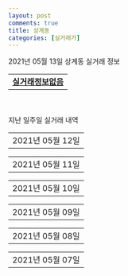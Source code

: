 ```yaml
---
layout: post
comments: true
title: 상계동
categories: [실거래가]
---
```


2021년 05월 13일 상계동 실거래 정보

<table>
  <tr>
    <td colspan="4" style="font-weight: bold;"><a href="https://search.naver.com/search.naver?query=실거래정보없음">실거래정보없음</a></td>
  </tr>
    
</table>
    
<div style="margin-top: 50px; margin-bottom: 13px">지난 일주일 실거래 내역</div>

  <table style="width: 100%; margin-bottom: 1px">
      <tr class="header">
        <td>2021년 05월 12일</td>
      </tr>
      <tr class="child" style="display: none">
        <td>
            
        <table>
          <tr>
            <td colspan="4" style="font-weight: bold;"><a href="https://search.naver.com/search.naver?query=금호타운">금호타운</a></td>
          </tr>

          <tr>
            <td>매매</td>
            <td>3층</td>
            <td>84.54㎡</td>
            <td>계약일 2021-04-24</td>
          </tr>
          <tr>
            <td colspan="4">64,000<br>기존최고가 64,000</td>
          </tr>
    
        </table>
        <table style="margin-top: 5px">
          <tr>
            <td colspan="4" style="font-weight: bold;"><a href="https://search.naver.com/search.naver?query=보람1단지">보람1단지</a></td>
          </tr>
    
          <tr>
            <td>매매</td>
            <td>12층</td>
            <td>44.33㎡</td>
            <td>계약일 2021-04-24</td>
          </tr>
          <tr>
            <td colspan="4">52,000<br>기존최고가 52,000</td>
          </tr>
    
          <tr>
            <td>매매</td>
            <td>12층</td>
            <td>44.33㎡</td>
            <td>계약일 2021-04-24</td>
          </tr>
          <tr>
            <td colspan="4">52,000<br>기존최고가 52,000</td>
          </tr>
    
        </table>
        <table style="margin-top: 5px">
          <tr>
            <td colspan="4" style="font-weight: bold;"><a href="https://search.naver.com/search.naver?query=보람2단지">보람2단지</a></td>
          </tr>
    
          <tr>
            <td>매매</td>
            <td>8층</td>
            <td>68.99㎡</td>
            <td>계약일 2021-04-21</td>
          </tr>
          <tr>
            <td colspan="4">71,000<br>기존최고가 71,000</td>
          </tr>
    
        </table>
        <table style="margin-top: 5px">
          <tr>
            <td colspan="4" style="font-weight: bold;"><a href="https://search.naver.com/search.naver?query=상계주공10(고층)">상계주공10(고층)</a></td>
          </tr>
    
          <tr>
            <td>매매</td>
            <td>13층</td>
            <td>49.94㎡</td>
            <td>계약일 2021-04-17</td>
          </tr>
          <tr>
            <td colspan="4">66,500<br>기존최고가 66,500</td>
          </tr>
    
          <tr>
            <td>매매</td>
            <td>5층</td>
            <td>45.77㎡</td>
            <td>계약일 2021-04-16</td>
          </tr>
          <tr>
            <td colspan="4">63,000<br>기존최고가 63,000</td>
          </tr>
    
        </table>
        <table style="margin-top: 5px">
          <tr>
            <td colspan="4" style="font-weight: bold;"><a href="https://search.naver.com/search.naver?query=상계주공13(고층)">상계주공13(고층)</a></td>
          </tr>
    
          <tr>
            <td>매매</td>
            <td>3층</td>
            <td>58.01㎡</td>
            <td>계약일 2021-05-06</td>
          </tr>
          <tr>
            <td colspan="4">60,000<br>기존최고가 60,000</td>
          </tr>
    
          <tr>
            <td>매매</td>
            <td>2층</td>
            <td>45.55㎡</td>
            <td>계약일 2021-04-27</td>
          </tr>
          <tr>
            <td colspan="4">49,000<br>기존최고가 49,000</td>
          </tr>
    
        </table>
        <table style="margin-top: 5px">
          <tr>
            <td colspan="4" style="font-weight: bold;"><a href="https://search.naver.com/search.naver?query=상계주공6(고층)">상계주공6(고층)</a></td>
          </tr>
    
          <tr>
            <td>매매</td>
            <td>13층</td>
            <td>41.3㎡</td>
            <td>계약일 2021-04-19</td>
          </tr>
          <tr>
            <td colspan="4">61,000<br>기존최고가 61,000</td>
          </tr>
    
        </table>
        <table style="margin-top: 5px">
          <tr>
            <td colspan="4" style="font-weight: bold;"><a href="https://search.naver.com/search.naver?query=상계주공7(고층)">상계주공7(고층)</a></td>
          </tr>
    
          <tr>
            <td>매매</td>
            <td>4층</td>
            <td>58.01㎡</td>
            <td>계약일 2021-04-16</td>
          </tr>
          <tr>
            <td colspan="4">84,500<br>기존최고가 84,500</td>
          </tr>
    
          <tr>
            <td>매매</td>
            <td>3층</td>
            <td>45.55㎡</td>
            <td>계약일 2021-04-15</td>
          </tr>
          <tr>
            <td colspan="4">66,000<br>기존최고가 66,000</td>
          </tr>
    
        </table>
        <table style="margin-top: 5px">
          <tr>
            <td colspan="4" style="font-weight: bold;"><a href="https://search.naver.com/search.naver?query=상계주공9(고층)">상계주공9(고층)</a></td>
          </tr>
    
          <tr>
            <td>매매</td>
            <td>1층</td>
            <td>41.3㎡</td>
            <td>계약일 2021-04-21</td>
          </tr>
          <tr>
            <td colspan="4">50,800<br>기존최고가 50,800</td>
          </tr>
    
        </table>
        <table style="margin-top: 5px">
          <tr>
            <td colspan="4" style="font-weight: bold;"><a href="https://search.naver.com/search.naver?query=은빛1단지">은빛1단지</a></td>
          </tr>
    
          <tr>
            <td>매매</td>
            <td>6층</td>
            <td>49.77㎡</td>
            <td>계약일 2021-04-28</td>
          </tr>
          <tr>
            <td colspan="4">49,500<br>기존최고가 49,500</td>
          </tr>
    
        </table>
        <table style="margin-top: 5px">
          <tr>
            <td colspan="4" style="font-weight: bold;"><a href="https://search.naver.com/search.naver?query=미라보(성림)">미라보(성림)</a></td>
          </tr>
    
          <tr>
            <td>전세</td>
            <td>2층</td>
            <td>84.5㎡</td>
            <td>계약일 2021-05-11</td>
          </tr>
          <tr>
            <td colspan="4">21,000</td>
          </tr>
    
        </table>
        <table style="margin-top: 5px">
          <tr>
            <td colspan="4" style="font-weight: bold;"><a href="https://search.naver.com/search.naver?query=보람2단지">보람2단지</a></td>
          </tr>
    
          <tr>
            <td>전세</td>
            <td>11층</td>
            <td>79.25㎡</td>
            <td>계약일 2021-05-01</td>
          </tr>
          <tr>
            <td colspan="4">29,400</td>
          </tr>
    
        </table>
        <table style="margin-top: 5px">
          <tr>
            <td colspan="4" style="font-weight: bold;"><a href="https://search.naver.com/search.naver?query=상계2차중앙하이츠">상계2차중앙하이츠</a></td>
          </tr>
    
          <tr>
            <td>전세</td>
            <td>13층</td>
            <td>59.82㎡</td>
            <td>계약일 2021-05-01</td>
          </tr>
          <tr>
            <td colspan="4">39,000</td>
          </tr>
    
        </table>
        <table style="margin-top: 5px">
          <tr>
            <td colspan="4" style="font-weight: bold;"><a href="https://search.naver.com/search.naver?query=상계주공1(고층)">상계주공1(고층)</a></td>
          </tr>
    
          <tr>
            <td>월세</td>
            <td>6층</td>
            <td>32.39㎡</td>
            <td>계약일 2021-05-11</td>
          </tr>
          <tr>
            <td colspan="4">20 (12,000)</td>
          </tr>
    
        </table>
        <table style="margin-top: 5px">
          <tr>
            <td colspan="4" style="font-weight: bold;"><a href="https://search.naver.com/search.naver?query=상계주공15(고층,공무원임대)">상계주공15(고층,공무원임대)</a></td>
          </tr>
    
          <tr>
            <td>전세</td>
            <td>9층</td>
            <td>41.3㎡</td>
            <td>계약일 2021-04-13</td>
          </tr>
          <tr>
            <td colspan="4">11,776</td>
          </tr>
    
        </table>
        <table style="margin-top: 5px">
          <tr>
            <td colspan="4" style="font-weight: bold;"><a href="https://search.naver.com/search.naver?query=상계주공2(고층)">상계주공2(고층)</a></td>
          </tr>
    
          <tr>
            <td>월세</td>
            <td>5층</td>
            <td>32.39㎡</td>
            <td>계약일 2021-03-24</td>
          </tr>
          <tr>
            <td colspan="4">45 (1,000)</td>
          </tr>
    
          <tr>
            <td>전세</td>
            <td>9층</td>
            <td>58.01㎡</td>
            <td>계약일 2021-03-27</td>
          </tr>
          <tr>
            <td colspan="4">23,000</td>
          </tr>
    
          <tr>
            <td>전세</td>
            <td>2층</td>
            <td>59.39㎡</td>
            <td>계약일 2021-05-10</td>
          </tr>
          <tr>
            <td colspan="4">20,000</td>
          </tr>
    
        </table>
        <table style="margin-top: 5px">
          <tr>
            <td colspan="4" style="font-weight: bold;"><a href="https://search.naver.com/search.naver?query=상계주공3(고층)">상계주공3(고층)</a></td>
          </tr>
    
          <tr>
            <td>전세</td>
            <td>3층</td>
            <td>32.39㎡</td>
            <td>계약일 2021-04-22</td>
          </tr>
          <tr>
            <td colspan="4">15,000</td>
          </tr>
    
        </table>
        <table style="margin-top: 5px">
          <tr>
            <td colspan="4" style="font-weight: bold;"><a href="https://search.naver.com/search.naver?query=상계주공4(고층)">상계주공4(고층)</a></td>
          </tr>
    
          <tr>
            <td>월세</td>
            <td>9층</td>
            <td>84.38㎡</td>
            <td>계약일 2021-05-10</td>
          </tr>
          <tr>
            <td colspan="4">50 (19,000)</td>
          </tr>
    
        </table>
        <table style="margin-top: 5px">
          <tr>
            <td colspan="4" style="font-weight: bold;"><a href="https://search.naver.com/search.naver?query=상계주공5(저층)">상계주공5(저층)</a></td>
          </tr>
    
          <tr>
            <td>전세</td>
            <td>3층</td>
            <td>31.98㎡</td>
            <td>계약일 2021-05-11</td>
          </tr>
          <tr>
            <td colspan="4">18,000<br>기존최고가 None</td>
          </tr>
    
        </table>
        <table style="margin-top: 5px">
          <tr>
            <td colspan="4" style="font-weight: bold;"><a href="https://search.naver.com/search.naver?query=상계주공6(고층)">상계주공6(고층)</a></td>
          </tr>
    
          <tr>
            <td>월세</td>
            <td>9층</td>
            <td>58.01㎡</td>
            <td>계약일 2021-03-05</td>
          </tr>
          <tr>
            <td colspan="4">25 (15,000)</td>
          </tr>
    
          <tr>
            <td>전세</td>
            <td>4층</td>
            <td>58.01㎡</td>
            <td>계약일 2021-04-27</td>
          </tr>
          <tr>
            <td colspan="4">22,000</td>
          </tr>
    
          <tr>
            <td>전세</td>
            <td>8층</td>
            <td>58.01㎡</td>
            <td>계약일 2021-05-11</td>
          </tr>
          <tr>
            <td colspan="4">22,000</td>
          </tr>
    
        </table>
        <table style="margin-top: 5px">
          <tr>
            <td colspan="4" style="font-weight: bold;"><a href="https://search.naver.com/search.naver?query=상계주공7(고층)">상계주공7(고층)</a></td>
          </tr>
    
          <tr>
            <td>월세</td>
            <td>12층</td>
            <td>45.77㎡</td>
            <td>계약일 2021-04-20</td>
          </tr>
          <tr>
            <td colspan="4">55 (4,000)</td>
          </tr>
    
        </table>
        <table style="margin-top: 5px">
          <tr>
            <td colspan="4" style="font-weight: bold;"><a href="https://search.naver.com/search.naver?query=상계주공9(고층)">상계주공9(고층)</a></td>
          </tr>
    
          <tr>
            <td>전세</td>
            <td>8층</td>
            <td>49.94㎡</td>
            <td>계약일 2021-04-30</td>
          </tr>
          <tr>
            <td colspan="4">19,000</td>
          </tr>
    
        </table>
    
        </td>
      </tr>
  </table>
    
  <table style="width: 100%; margin-bottom: 1px">
      <tr class="header">
        <td>2021년 05월 11일</td>
      </tr>
      <tr class="child" style="display: none">
        <td>
            
        <table>
          <tr>
            <td colspan="4" style="font-weight: bold;"><a href="https://search.naver.com/search.naver?query=벽산">벽산</a></td>
          </tr>

          <tr>
            <td>매매</td>
            <td>9층</td>
            <td>46.8㎡</td>
            <td>계약일 2021-04-17</td>
          </tr>
          <tr>
            <td colspan="4">45,000<br>기존최고가 45,000</td>
          </tr>
    
        </table>
        <table style="margin-top: 5px">
          <tr>
            <td colspan="4" style="font-weight: bold;"><a href="https://search.naver.com/search.naver?query=보람1단지">보람1단지</a></td>
          </tr>
    
          <tr>
            <td>매매</td>
            <td>14층</td>
            <td>44.33㎡</td>
            <td>계약일 2021-04-22</td>
          </tr>
          <tr>
            <td colspan="4">52,200<br>기존최고가 52,200</td>
          </tr>
    
        </table>
        <table style="margin-top: 5px">
          <tr>
            <td colspan="4" style="font-weight: bold;"><a href="https://search.naver.com/search.naver?query=상계주공14(고층)">상계주공14(고층)</a></td>
          </tr>
    
          <tr>
            <td>매매</td>
            <td>3층</td>
            <td>41.3㎡</td>
            <td>계약일 2021-04-28</td>
          </tr>
          <tr>
            <td colspan="4">53,000<br>기존최고가 53,000</td>
          </tr>
    
        </table>
        <table style="margin-top: 5px">
          <tr>
            <td colspan="4" style="font-weight: bold;"><a href="https://search.naver.com/search.naver?query=상계주공16(고층)">상계주공16(고층)</a></td>
          </tr>
    
          <tr>
            <td>매매</td>
            <td>5층</td>
            <td>59.39㎡</td>
            <td>계약일 2021-05-02</td>
          </tr>
          <tr>
            <td colspan="4">62,000<br>기존최고가 62,000</td>
          </tr>
    
          <tr>
            <td>매매</td>
            <td>11층</td>
            <td>45.77㎡</td>
            <td>계약일 2021-04-17</td>
          </tr>
          <tr>
            <td colspan="4">50,000<br>기존최고가 50,000</td>
          </tr>
    
        </table>
        <table style="margin-top: 5px">
          <tr>
            <td colspan="4" style="font-weight: bold;"><a href="https://search.naver.com/search.naver?query=상계주공2(고층)">상계주공2(고층)</a></td>
          </tr>
    
          <tr>
            <td>매매</td>
            <td>2층</td>
            <td>32.39㎡</td>
            <td>계약일 2021-04-22</td>
          </tr>
          <tr>
            <td colspan="4">51,500<br>기존최고가 51,500</td>
          </tr>
    
        </table>
        <table style="margin-top: 5px">
          <tr>
            <td colspan="4" style="font-weight: bold;"><a href="https://search.naver.com/search.naver?query=상계주공5(저층)">상계주공5(저층)</a></td>
          </tr>
    
          <tr>
            <td>매매</td>
            <td>3층</td>
            <td>31.98㎡</td>
            <td>계약일 2021-05-10</td>
          </tr>
          <tr>
            <td colspan="4">73,500<br>기존최고가 75,000</td>
          </tr>
    
        </table>
        <table style="margin-top: 5px">
          <tr>
            <td colspan="4" style="font-weight: bold;"><a href="https://search.naver.com/search.naver?query=상계주공7(고층)">상계주공7(고층)</a></td>
          </tr>
    
          <tr>
            <td>매매</td>
            <td>9층</td>
            <td>41.3㎡</td>
            <td>계약일 2021-04-13</td>
          </tr>
          <tr>
            <td colspan="4">65,000<br>기존최고가 65,000</td>
          </tr>
    
        </table>
        <table style="margin-top: 5px">
          <tr>
            <td colspan="4" style="font-weight: bold;"><a href="https://search.naver.com/search.naver?query=상계현대3차">상계현대3차</a></td>
          </tr>
    
          <tr>
            <td>매매</td>
            <td>10층</td>
            <td>84.96㎡</td>
            <td>계약일 2021-04-21</td>
          </tr>
          <tr>
            <td colspan="4">73,000<br>기존최고가 73,000</td>
          </tr>
    
        </table>
        <table style="margin-top: 5px">
          <tr>
            <td colspan="4" style="font-weight: bold;"><a href="https://search.naver.com/search.naver?query=벽산">벽산</a></td>
          </tr>
    
          <tr>
            <td>월세</td>
            <td>15층</td>
            <td>43.35㎡</td>
            <td>계약일 2021-03-15</td>
          </tr>
          <tr>
            <td colspan="4">10 (10,200)</td>
          </tr>
    
        </table>
        <table style="margin-top: 5px">
          <tr>
            <td colspan="4" style="font-weight: bold;"><a href="https://search.naver.com/search.naver?query=보람2단지">보람2단지</a></td>
          </tr>
    
          <tr>
            <td>월세</td>
            <td>8층</td>
            <td>68.99㎡</td>
            <td>계약일 2021-05-05</td>
          </tr>
          <tr>
            <td colspan="4">70 (6,000)<br>기존최고가 71,000 (6,000)</td>
          </tr>
    
        </table>
        <table style="margin-top: 5px">
          <tr>
            <td colspan="4" style="font-weight: bold;"><a href="https://search.naver.com/search.naver?query=비콘드림힐3">비콘드림힐3</a></td>
          </tr>
    
          <tr>
            <td>전세</td>
            <td>2층</td>
            <td>84.978㎡</td>
            <td>계약일 2021-03-17</td>
          </tr>
          <tr>
            <td colspan="4">46,000</td>
          </tr>
    
        </table>
        <table style="margin-top: 5px">
          <tr>
            <td colspan="4" style="font-weight: bold;"><a href="https://search.naver.com/search.naver?query=상계신동아">상계신동아</a></td>
          </tr>
    
          <tr>
            <td>월세</td>
            <td>12층</td>
            <td>84.99㎡</td>
            <td>계약일 2021-04-06</td>
          </tr>
          <tr>
            <td colspan="4">100 (10,000)</td>
          </tr>
    
        </table>
        <table style="margin-top: 5px">
          <tr>
            <td colspan="4" style="font-weight: bold;"><a href="https://search.naver.com/search.naver?query=상계주공10(고층)">상계주공10(고층)</a></td>
          </tr>
    
          <tr>
            <td>월세</td>
            <td>9층</td>
            <td>45.9㎡</td>
            <td>계약일 2021-03-20</td>
          </tr>
          <tr>
            <td colspan="4">40 (8,000)</td>
          </tr>
    
          <tr>
            <td>전세</td>
            <td>11층</td>
            <td>59.39㎡</td>
            <td>계약일 2021-05-04</td>
          </tr>
          <tr>
            <td colspan="4">32,000</td>
          </tr>
    
        </table>
        <table style="margin-top: 5px">
          <tr>
            <td colspan="4" style="font-weight: bold;"><a href="https://search.naver.com/search.naver?query=상계주공13(고층)">상계주공13(고층)</a></td>
          </tr>
    
          <tr>
            <td>전세</td>
            <td>9층</td>
            <td>49.94㎡</td>
            <td>계약일 2021-05-08</td>
          </tr>
          <tr>
            <td colspan="4">17,850</td>
          </tr>
    
        </table>
        <table style="margin-top: 5px">
          <tr>
            <td colspan="4" style="font-weight: bold;"><a href="https://search.naver.com/search.naver?query=상계주공14(고층)">상계주공14(고층)</a></td>
          </tr>
    
          <tr>
            <td>전세</td>
            <td>4층</td>
            <td>41.3㎡</td>
            <td>계약일 2021-04-28</td>
          </tr>
          <tr>
            <td colspan="4">19,000</td>
          </tr>
    
          <tr>
            <td>전세</td>
            <td>7층</td>
            <td>41.3㎡</td>
            <td>계약일 2021-05-10</td>
          </tr>
          <tr>
            <td colspan="4">13,600<br>기존최고가 None</td>
          </tr>
    
        </table>
        <table style="margin-top: 5px">
          <tr>
            <td colspan="4" style="font-weight: bold;"><a href="https://search.naver.com/search.naver?query=상계주공15(고층,공무원임대)">상계주공15(고층,공무원임대)</a></td>
          </tr>
    
          <tr>
            <td>월세</td>
            <td>7층</td>
            <td>49.94㎡</td>
            <td>계약일 2021-03-25</td>
          </tr>
          <tr>
            <td colspan="4">21 (2,498)</td>
          </tr>
    
        </table>
        <table style="margin-top: 5px">
          <tr>
            <td colspan="4" style="font-weight: bold;"><a href="https://search.naver.com/search.naver?query=상계주공16(고층)">상계주공16(고층)</a></td>
          </tr>
    
          <tr>
            <td>전세</td>
            <td>4층</td>
            <td>59.39㎡</td>
            <td>계약일 2021-05-08</td>
          </tr>
          <tr>
            <td colspan="4">30,000</td>
          </tr>
    
        </table>
        <table style="margin-top: 5px">
          <tr>
            <td colspan="4" style="font-weight: bold;"><a href="https://search.naver.com/search.naver?query=상계주공2(고층)">상계주공2(고층)</a></td>
          </tr>
    
          <tr>
            <td>월세</td>
            <td>7층</td>
            <td>41.3㎡</td>
            <td>계약일 2021-04-13</td>
          </tr>
          <tr>
            <td colspan="4">67 (1,000)</td>
          </tr>
    
          <tr>
            <td>전세</td>
            <td>10층</td>
            <td>58.01㎡</td>
            <td>계약일 2021-05-08</td>
          </tr>
          <tr>
            <td colspan="4">22,000<br>기존최고가 None</td>
          </tr>
    
        </table>
        <table style="margin-top: 5px">
          <tr>
            <td colspan="4" style="font-weight: bold;"><a href="https://search.naver.com/search.naver?query=상계주공5(저층)">상계주공5(저층)</a></td>
          </tr>
    
          <tr>
            <td>전세</td>
            <td>3층</td>
            <td>31.98㎡</td>
            <td>계약일 2021-05-10</td>
          </tr>
          <tr>
            <td colspan="4">15,000<br>기존최고가 None</td>
          </tr>
    
        </table>
        <table style="margin-top: 5px">
          <tr>
            <td colspan="4" style="font-weight: bold;"><a href="https://search.naver.com/search.naver?query=상계주공6(고층)">상계주공6(고층)</a></td>
          </tr>
    
          <tr>
            <td>전세</td>
            <td>4층</td>
            <td>58.01㎡</td>
            <td>계약일 2021-04-14</td>
          </tr>
          <tr>
            <td colspan="4">30,000</td>
          </tr>
    
        </table>
        <table style="margin-top: 5px">
          <tr>
            <td colspan="4" style="font-weight: bold;"><a href="https://search.naver.com/search.naver?query=상계주공7(고층)">상계주공7(고층)</a></td>
          </tr>
    
          <tr>
            <td>월세</td>
            <td>2층</td>
            <td>49.94㎡</td>
            <td>계약일 2021-03-13</td>
          </tr>
          <tr>
            <td colspan="4">75 (3,000)</td>
          </tr>
    
          <tr>
            <td>전세</td>
            <td>3층</td>
            <td>41.3㎡</td>
            <td>계약일 2021-05-10</td>
          </tr>
          <tr>
            <td colspan="4">15,750</td>
          </tr>
    
          <tr>
            <td>전세</td>
            <td>5층</td>
            <td>45.55㎡</td>
            <td>계약일 2021-05-10</td>
          </tr>
          <tr>
            <td colspan="4">17,850</td>
          </tr>
    
        </table>
        <table style="margin-top: 5px">
          <tr>
            <td colspan="4" style="font-weight: bold;"><a href="https://search.naver.com/search.naver?query=상계주공9(고층)">상계주공9(고층)</a></td>
          </tr>
    
          <tr>
            <td>전세</td>
            <td>6층</td>
            <td>45.55㎡</td>
            <td>계약일 2021-05-10</td>
          </tr>
          <tr>
            <td colspan="4">15,750</td>
          </tr>
    
        </table>
        <table style="margin-top: 5px">
          <tr>
            <td colspan="4" style="font-weight: bold;"><a href="https://search.naver.com/search.naver?query=상계현대3차">상계현대3차</a></td>
          </tr>
    
          <tr>
            <td>전세</td>
            <td>4층</td>
            <td>84.96㎡</td>
            <td>계약일 2021-05-02</td>
          </tr>
          <tr>
            <td colspan="4">43,000</td>
          </tr>
    
        </table>
        <table style="margin-top: 5px">
          <tr>
            <td colspan="4" style="font-weight: bold;"><a href="https://search.naver.com/search.naver?query=은빛1단지">은빛1단지</a></td>
          </tr>
    
          <tr>
            <td>전세</td>
            <td>13층</td>
            <td>49.77㎡</td>
            <td>계약일 2021-05-08</td>
          </tr>
          <tr>
            <td colspan="4">19,950</td>
          </tr>
    
        </table>
        <table style="margin-top: 5px">
          <tr>
            <td colspan="4" style="font-weight: bold;"><a href="https://search.naver.com/search.naver?query=은빛2단지">은빛2단지</a></td>
          </tr>
    
          <tr>
            <td>전세</td>
            <td>13층</td>
            <td>59.95㎡</td>
            <td>계약일 2021-04-09</td>
          </tr>
          <tr>
            <td colspan="4">35,000</td>
          </tr>
    
        </table>
        <table style="margin-top: 5px">
          <tr>
            <td colspan="4" style="font-weight: bold;"><a href="https://search.naver.com/search.naver?query=중계센트럴파크">중계센트럴파크</a></td>
          </tr>
    
          <tr>
            <td>전세</td>
            <td>12층</td>
            <td>59.75㎡</td>
            <td>계약일 2021-03-08</td>
          </tr>
          <tr>
            <td colspan="4">38,800</td>
          </tr>
    
        </table>
        <table style="margin-top: 5px">
          <tr>
            <td colspan="4" style="font-weight: bold;"><a href="https://search.naver.com/search.naver?query=중앙하이츠(5지역)">중앙하이츠(5지역)</a></td>
          </tr>
    
          <tr>
            <td>전세</td>
            <td>7층</td>
            <td>59.99㎡</td>
            <td>계약일 2021-05-03</td>
          </tr>
          <tr>
            <td colspan="4">18,000</td>
          </tr>
    
        </table>
    
        </td>
      </tr>
  </table>
    
  <table style="width: 100%; margin-bottom: 1px">
      <tr class="header">
        <td>2021년 05월 10일</td>
      </tr>
      <tr class="child" style="display: none">
        <td>
            
        <table>
          <tr>
            <td colspan="4" style="font-weight: bold;"><a href="https://search.naver.com/search.naver?query=실거래정보없음">실거래정보없음</a></td>
          </tr>

        </table>
    
        </td>
      </tr>
  </table>
    
  <table style="width: 100%; margin-bottom: 1px">
      <tr class="header">
        <td>2021년 05월 09일</td>
      </tr>
      <tr class="child" style="display: none">
        <td>
            
        <table>
          <tr>
            <td colspan="4" style="font-weight: bold;"><a href="https://search.naver.com/search.naver?query=실거래정보없음">실거래정보없음</a></td>
          </tr>

        </table>
    
        </td>
      </tr>
  </table>
    
  <table style="width: 100%; margin-bottom: 1px">
      <tr class="header">
        <td>2021년 05월 08일</td>
      </tr>
      <tr class="child" style="display: none">
        <td>
            
        <table>
          <tr>
            <td colspan="4" style="font-weight: bold;"><a href="https://search.naver.com/search.naver?query=노원우성">노원우성</a></td>
          </tr>

          <tr>
            <td>매매</td>
            <td>11층</td>
            <td>84.88㎡</td>
            <td>계약일 2021-05-04</td>
          </tr>
          <tr>
            <td colspan="4">75,000<br>기존최고가 75,000</td>
          </tr>
    
        </table>
        <table style="margin-top: 5px">
          <tr>
            <td colspan="4" style="font-weight: bold;"><a href="https://search.naver.com/search.naver?query=불암현대">불암현대</a></td>
          </tr>
    
          <tr>
            <td>매매</td>
            <td>1층</td>
            <td>59.4㎡</td>
            <td>계약일 2021-04-15</td>
          </tr>
          <tr>
            <td colspan="4">48,200<br>기존최고가 48,200</td>
          </tr>
    
        </table>
        <table style="margin-top: 5px">
          <tr>
            <td colspan="4" style="font-weight: bold;"><a href="https://search.naver.com/search.naver?query=상계주공12(고층)">상계주공12(고층)</a></td>
          </tr>
    
          <tr>
            <td>매매</td>
            <td>6층</td>
            <td>66.56㎡</td>
            <td>계약일 2021-04-21</td>
          </tr>
          <tr>
            <td colspan="4">78,000<br>기존최고가 78,000</td>
          </tr>
    
        </table>
        <table style="margin-top: 5px">
          <tr>
            <td colspan="4" style="font-weight: bold;"><a href="https://search.naver.com/search.naver?query=상계주공14(고층)">상계주공14(고층)</a></td>
          </tr>
    
          <tr>
            <td>매매</td>
            <td>15층</td>
            <td>45.55㎡</td>
            <td>계약일 2021-04-20</td>
          </tr>
          <tr>
            <td colspan="4">52,000<br>기존최고가 52,000</td>
          </tr>
    
        </table>
        <table style="margin-top: 5px">
          <tr>
            <td colspan="4" style="font-weight: bold;"><a href="https://search.naver.com/search.naver?query=상계주공16(고층)">상계주공16(고층)</a></td>
          </tr>
    
          <tr>
            <td>매매</td>
            <td>8층</td>
            <td>45.77㎡</td>
            <td>계약일 2021-04-27</td>
          </tr>
          <tr>
            <td colspan="4">52,800<br>기존최고가 52,800</td>
          </tr>
    
          <tr>
            <td>매매</td>
            <td>4층</td>
            <td>45.77㎡</td>
            <td>계약일 2021-04-30</td>
          </tr>
          <tr>
            <td colspan="4">51,700<br>기존최고가 51,700</td>
          </tr>
    
        </table>
        <table style="margin-top: 5px">
          <tr>
            <td colspan="4" style="font-weight: bold;"><a href="https://search.naver.com/search.naver?query=상계주공2(고층)">상계주공2(고층)</a></td>
          </tr>
    
          <tr>
            <td>매매</td>
            <td>9층</td>
            <td>59.2㎡</td>
            <td>계약일 2021-04-28</td>
          </tr>
          <tr>
            <td colspan="4">71,500<br>기존최고가 71,500</td>
          </tr>
    
        </table>
        <table style="margin-top: 5px">
          <tr>
            <td colspan="4" style="font-weight: bold;"><a href="https://search.naver.com/search.naver?query=상계주공3(고층)">상계주공3(고층)</a></td>
          </tr>
    
          <tr>
            <td>매매</td>
            <td>12층</td>
            <td>58.01㎡</td>
            <td>계약일 2021-04-24</td>
          </tr>
          <tr>
            <td colspan="4">83,500<br>기존최고가 83,500</td>
          </tr>
    
        </table>
        <table style="margin-top: 5px">
          <tr>
            <td colspan="4" style="font-weight: bold;"><a href="https://search.naver.com/search.naver?query=상계주공5(저층)">상계주공5(저층)</a></td>
          </tr>
    
          <tr>
            <td>매매</td>
            <td>3층</td>
            <td>31.98㎡</td>
            <td>계약일 2021-05-04</td>
          </tr>
          <tr>
            <td colspan="4">65,000<br>기존최고가 75,000</td>
          </tr>
    
        </table>
        <table style="margin-top: 5px">
          <tr>
            <td colspan="4" style="font-weight: bold;"><a href="https://search.naver.com/search.naver?query=수락리버시티4단지">수락리버시티4단지</a></td>
          </tr>
    
          <tr>
            <td>매매</td>
            <td>7층</td>
            <td>84.88㎡</td>
            <td>계약일 2021-04-10</td>
          </tr>
          <tr>
            <td colspan="4">74,900<br>기존최고가 74,900</td>
          </tr>
    
        </table>
        <table style="margin-top: 5px">
          <tr>
            <td colspan="4" style="font-weight: bold;"><a href="https://search.naver.com/search.naver?query=은빛1단지">은빛1단지</a></td>
          </tr>
    
          <tr>
            <td>매매</td>
            <td>14층</td>
            <td>49.77㎡</td>
            <td>계약일 2021-04-09</td>
          </tr>
          <tr>
            <td colspan="4">49,500<br>기존최고가 49,500</td>
          </tr>
    
        </table>
        <table style="margin-top: 5px">
          <tr>
            <td colspan="4" style="font-weight: bold;"><a href="https://search.naver.com/search.naver?query=대림">대림</a></td>
          </tr>
    
          <tr>
            <td>전세</td>
            <td>4층</td>
            <td>93.13㎡</td>
            <td>계약일 2021-03-09</td>
          </tr>
          <tr>
            <td colspan="4">45,000</td>
          </tr>
    
          <tr>
            <td>전세</td>
            <td>11층</td>
            <td>93.13㎡</td>
            <td>계약일 2021-05-05</td>
          </tr>
          <tr>
            <td colspan="4">53,000</td>
          </tr>
    
        </table>
        <table style="margin-top: 5px">
          <tr>
            <td colspan="4" style="font-weight: bold;"><a href="https://search.naver.com/search.naver?query=대망드림힐1">대망드림힐1</a></td>
          </tr>
    
          <tr>
            <td>전세</td>
            <td>9층</td>
            <td>102.014㎡</td>
            <td>계약일 2021-05-07</td>
          </tr>
          <tr>
            <td colspan="4">48,000</td>
          </tr>
    
        </table>
        <table style="margin-top: 5px">
          <tr>
            <td colspan="4" style="font-weight: bold;"><a href="https://search.naver.com/search.naver?query=벽산">벽산</a></td>
          </tr>
    
          <tr>
            <td>월세</td>
            <td>4층</td>
            <td>46.8㎡</td>
            <td>계약일 2021-05-01</td>
          </tr>
          <tr>
            <td colspan="4">15 (11,500)</td>
          </tr>
    
        </table>
        <table style="margin-top: 5px">
          <tr>
            <td colspan="4" style="font-weight: bold;"><a href="https://search.naver.com/search.naver?query=상계1차중앙하이츠">상계1차중앙하이츠</a></td>
          </tr>
    
          <tr>
            <td>전세</td>
            <td>13층</td>
            <td>59.82㎡</td>
            <td>계약일 2021-03-07</td>
          </tr>
          <tr>
            <td colspan="4">40,000</td>
          </tr>
    
        </table>
        <table style="margin-top: 5px">
          <tr>
            <td colspan="4" style="font-weight: bold;"><a href="https://search.naver.com/search.naver?query=상계주공1(고층)">상계주공1(고층)</a></td>
          </tr>
    
          <tr>
            <td>월세</td>
            <td>7층</td>
            <td>32.39㎡</td>
            <td>계약일 2021-04-14</td>
          </tr>
          <tr>
            <td colspan="4">41 (1,000)</td>
          </tr>
    
        </table>
        <table style="margin-top: 5px">
          <tr>
            <td colspan="4" style="font-weight: bold;"><a href="https://search.naver.com/search.naver?query=상계주공11(고층)">상계주공11(고층)</a></td>
          </tr>
    
          <tr>
            <td>월세</td>
            <td>4층</td>
            <td>41.3㎡</td>
            <td>계약일 2021-04-03</td>
          </tr>
          <tr>
            <td colspan="4">60 (1,000)</td>
          </tr>
    
        </table>
        <table style="margin-top: 5px">
          <tr>
            <td colspan="4" style="font-weight: bold;"><a href="https://search.naver.com/search.naver?query=상계주공12(고층)">상계주공12(고층)</a></td>
          </tr>
    
          <tr>
            <td>전세</td>
            <td>4층</td>
            <td>49.94㎡</td>
            <td>계약일 2021-05-01</td>
          </tr>
          <tr>
            <td colspan="4">18,370<br>기존최고가 None</td>
          </tr>
    
        </table>
        <table style="margin-top: 5px">
          <tr>
            <td colspan="4" style="font-weight: bold;"><a href="https://search.naver.com/search.naver?query=상계주공14(고층)">상계주공14(고층)</a></td>
          </tr>
    
          <tr>
            <td>월세</td>
            <td>13층</td>
            <td>49.94㎡</td>
            <td>계약일 2021-05-07</td>
          </tr>
          <tr>
            <td colspan="4">35 (8,000)</td>
          </tr>
    
        </table>
        <table style="margin-top: 5px">
          <tr>
            <td colspan="4" style="font-weight: bold;"><a href="https://search.naver.com/search.naver?query=상계주공15(고층,공무원임대)">상계주공15(고층,공무원임대)</a></td>
          </tr>
    
          <tr>
            <td>월세</td>
            <td>3층</td>
            <td>41.3㎡</td>
            <td>계약일 2021-04-07</td>
          </tr>
          <tr>
            <td colspan="4">17 (3,532)</td>
          </tr>
    
        </table>
        <table style="margin-top: 5px">
          <tr>
            <td colspan="4" style="font-weight: bold;"><a href="https://search.naver.com/search.naver?query=상계주공16(고층)">상계주공16(고층)</a></td>
          </tr>
    
          <tr>
            <td>전세</td>
            <td>15층</td>
            <td>59.39㎡</td>
            <td>계약일 2021-05-07</td>
          </tr>
          <tr>
            <td colspan="4">21,000</td>
          </tr>
    
        </table>
        <table style="margin-top: 5px">
          <tr>
            <td colspan="4" style="font-weight: bold;"><a href="https://search.naver.com/search.naver?query=상계주공2(고층)">상계주공2(고층)</a></td>
          </tr>
    
          <tr>
            <td>전세</td>
            <td>15층</td>
            <td>58.01㎡</td>
            <td>계약일 2021-03-03</td>
          </tr>
          <tr>
            <td colspan="4">26,000</td>
          </tr>
    
          <tr>
            <td>전세</td>
            <td>12층</td>
            <td>58.01㎡</td>
            <td>계약일 2021-04-30</td>
          </tr>
          <tr>
            <td colspan="4">31,000</td>
          </tr>
    
        </table>
        <table style="margin-top: 5px">
          <tr>
            <td colspan="4" style="font-weight: bold;"><a href="https://search.naver.com/search.naver?query=상계주공3(고층)">상계주공3(고층)</a></td>
          </tr>
    
          <tr>
            <td>전세</td>
            <td>13층</td>
            <td>68.86㎡</td>
            <td>계약일 2021-03-11</td>
          </tr>
          <tr>
            <td colspan="4">26,200</td>
          </tr>
    
          <tr>
            <td>전세</td>
            <td>6층</td>
            <td>58.01㎡</td>
            <td>계약일 2021-04-15</td>
          </tr>
          <tr>
            <td colspan="4">25,200</td>
          </tr>
    
        </table>
        <table style="margin-top: 5px">
          <tr>
            <td colspan="4" style="font-weight: bold;"><a href="https://search.naver.com/search.naver?query=상계주공5(저층)">상계주공5(저층)</a></td>
          </tr>
    
          <tr>
            <td>월세</td>
            <td>5층</td>
            <td>31.98㎡</td>
            <td>계약일 2021-05-05</td>
          </tr>
          <tr>
            <td colspan="4">45 (1,000)<br>기존최고가 75,000 (1,000)</td>
          </tr>
    
          <tr>
            <td>전세</td>
            <td>3층</td>
            <td>31.98㎡</td>
            <td>계약일 2021-04-26</td>
          </tr>
          <tr>
            <td colspan="4">13,000<br>기존최고가 None</td>
          </tr>
    
        </table>
        <table style="margin-top: 5px">
          <tr>
            <td colspan="4" style="font-weight: bold;"><a href="https://search.naver.com/search.naver?query=상계주공6(고층)">상계주공6(고층)</a></td>
          </tr>
    
          <tr>
            <td>월세</td>
            <td>4층</td>
            <td>49.94㎡</td>
            <td>계약일 2021-04-06</td>
          </tr>
          <tr>
            <td colspan="4">40 (1,000)</td>
          </tr>
    
        </table>
        <table style="margin-top: 5px">
          <tr>
            <td colspan="4" style="font-weight: bold;"><a href="https://search.naver.com/search.naver?query=상계주공7(고층)">상계주공7(고층)</a></td>
          </tr>
    
          <tr>
            <td>월세</td>
            <td>7층</td>
            <td>45.55㎡</td>
            <td>계약일 2021-03-30</td>
          </tr>
          <tr>
            <td colspan="4">70 (1,000)</td>
          </tr>
    
        </table>
        <table style="margin-top: 5px">
          <tr>
            <td colspan="4" style="font-weight: bold;"><a href="https://search.naver.com/search.naver?query=은빛1단지">은빛1단지</a></td>
          </tr>
    
          <tr>
            <td>월세</td>
            <td>14층</td>
            <td>49.77㎡</td>
            <td>계약일 2021-04-17</td>
          </tr>
          <tr>
            <td colspan="4">74 (1,500)<br>기존최고가 49,500 (1,500)</td>
          </tr>
    
        </table>
        <table style="margin-top: 5px">
          <tr>
            <td colspan="4" style="font-weight: bold;"><a href="https://search.naver.com/search.naver?query=청암2단지">청암2단지</a></td>
          </tr>
    
          <tr>
            <td>월세</td>
            <td>12층</td>
            <td>49.77㎡</td>
            <td>계약일 2021-03-25</td>
          </tr>
          <tr>
            <td colspan="4">70 (2,000)<br>기존최고가 50,000 (2,000)</td>
          </tr>
    
        </table>
    
        </td>
      </tr>
  </table>
    
  <table style="width: 100%; margin-bottom: 1px">
      <tr class="header">
        <td>2021년 05월 07일</td>
      </tr>
      <tr class="child" style="display: none">
        <td>
            
        <table>
          <tr>
            <td colspan="4" style="font-weight: bold;"><a href="https://search.naver.com/search.naver?query=두산">두산</a></td>
          </tr>

          <tr>
            <td>매매</td>
            <td>8층</td>
            <td>51.66㎡</td>
            <td>계약일 2021-04-10</td>
          </tr>
          <tr>
            <td colspan="4">48,000<br>기존최고가 48,000</td>
          </tr>
    
        </table>
        <table style="margin-top: 5px">
          <tr>
            <td colspan="4" style="font-weight: bold;"><a href="https://search.naver.com/search.naver?query=불암현대">불암현대</a></td>
          </tr>
    
          <tr>
            <td>매매</td>
            <td>1층</td>
            <td>59.4㎡</td>
            <td>계약일 2021-05-05</td>
          </tr>
          <tr>
            <td colspan="4">47,800<br>기존최고가 48,200</td>
          </tr>
    
        </table>
        <table style="margin-top: 5px">
          <tr>
            <td colspan="4" style="font-weight: bold;"><a href="https://search.naver.com/search.naver?query=상계주공13(고층)">상계주공13(고층)</a></td>
          </tr>
    
          <tr>
            <td>매매</td>
            <td>5층</td>
            <td>58.01㎡</td>
            <td>계약일 2021-04-16</td>
          </tr>
          <tr>
            <td colspan="4">60,500<br>기존최고가 60,500</td>
          </tr>
    
        </table>
        <table style="margin-top: 5px">
          <tr>
            <td colspan="4" style="font-weight: bold;"><a href="https://search.naver.com/search.naver?query=상계주공16(고층)">상계주공16(고층)</a></td>
          </tr>
    
          <tr>
            <td>매매</td>
            <td>2층</td>
            <td>79.07㎡</td>
            <td>계약일 2021-05-01</td>
          </tr>
          <tr>
            <td colspan="4">80,500<br>기존최고가 80,500</td>
          </tr>
    
          <tr>
            <td>매매</td>
            <td>1층</td>
            <td>59.39㎡</td>
            <td>계약일 2021-04-12</td>
          </tr>
          <tr>
            <td colspan="4">60,000<br>기존최고가 60,000</td>
          </tr>
    
        </table>
        <table style="margin-top: 5px">
          <tr>
            <td colspan="4" style="font-weight: bold;"><a href="https://search.naver.com/search.naver?query=상계주공4(고층)">상계주공4(고층)</a></td>
          </tr>
    
          <tr>
            <td>매매</td>
            <td>14층</td>
            <td>73.94㎡</td>
            <td>계약일 2021-04-12</td>
          </tr>
          <tr>
            <td colspan="4">83,000<br>기존최고가 83,000</td>
          </tr>
    
          <tr>
            <td>매매</td>
            <td>15층</td>
            <td>41.3㎡</td>
            <td>계약일 2021-04-10</td>
          </tr>
          <tr>
            <td colspan="4">57,000<br>기존최고가 57,000</td>
          </tr>
    
        </table>
        <table style="margin-top: 5px">
          <tr>
            <td colspan="4" style="font-weight: bold;"><a href="https://search.naver.com/search.naver?query=상계주공5(저층)">상계주공5(저층)</a></td>
          </tr>
    
          <tr>
            <td>매매</td>
            <td>3층</td>
            <td>31.98㎡</td>
            <td>계약일 2021-04-27</td>
          </tr>
          <tr>
            <td colspan="4">70,200<br>기존최고가 75,000</td>
          </tr>
    
        </table>
        <table style="margin-top: 5px">
          <tr>
            <td colspan="4" style="font-weight: bold;"><a href="https://search.naver.com/search.naver?query=상계주공9(고층)">상계주공9(고층)</a></td>
          </tr>
    
          <tr>
            <td>매매</td>
            <td>2층</td>
            <td>66.56㎡</td>
            <td>계약일 2021-04-22</td>
          </tr>
          <tr>
            <td colspan="4">79,900<br>기존최고가 79,900</td>
          </tr>
    
        </table>
        <table style="margin-top: 5px">
          <tr>
            <td colspan="4" style="font-weight: bold;"><a href="https://search.naver.com/search.naver?query=상계현대1차">상계현대1차</a></td>
          </tr>
    
          <tr>
            <td>매매</td>
            <td>4층</td>
            <td>83.92㎡</td>
            <td>계약일 2021-04-29</td>
          </tr>
          <tr>
            <td colspan="4">61,500<br>기존최고가 61,500</td>
          </tr>
    
        </table>
        <table style="margin-top: 5px">
          <tr>
            <td colspan="4" style="font-weight: bold;"><a href="https://search.naver.com/search.naver?query=수락산벨리체">수락산벨리체</a></td>
          </tr>
    
          <tr>
            <td>매매</td>
            <td>7층</td>
            <td>114.92㎡</td>
            <td>계약일 2021-04-16</td>
          </tr>
          <tr>
            <td colspan="4">85,000<br>기존최고가 85,000</td>
          </tr>
    
        </table>
        <table style="margin-top: 5px">
          <tr>
            <td colspan="4" style="font-weight: bold;"><a href="https://search.naver.com/search.naver?query=은빛1단지">은빛1단지</a></td>
          </tr>
    
          <tr>
            <td>매매</td>
            <td>2층</td>
            <td>59.95㎡</td>
            <td>계약일 2021-04-28</td>
          </tr>
          <tr>
            <td colspan="4">53,000<br>기존최고가 53,000</td>
          </tr>
    
        </table>
        <table style="margin-top: 5px">
          <tr>
            <td colspan="4" style="font-weight: bold;"><a href="https://search.naver.com/search.naver?query=현대2차">현대2차</a></td>
          </tr>
    
          <tr>
            <td>매매</td>
            <td>2층</td>
            <td>82.68㎡</td>
            <td>계약일 2021-04-29</td>
          </tr>
          <tr>
            <td colspan="4">59,500<br>기존최고가 59,500</td>
          </tr>
    
        </table>
        <table style="margin-top: 5px">
          <tr>
            <td colspan="4" style="font-weight: bold;"><a href="https://search.naver.com/search.naver?query=동아불암">동아불암</a></td>
          </tr>
    
          <tr>
            <td>전세</td>
            <td>7층</td>
            <td>84.9㎡</td>
            <td>계약일 2021-04-16</td>
          </tr>
          <tr>
            <td colspan="4">44,500</td>
          </tr>
    
        </table>
        <table style="margin-top: 5px">
          <tr>
            <td colspan="4" style="font-weight: bold;"><a href="https://search.naver.com/search.naver?query=벽산">벽산</a></td>
          </tr>
    
          <tr>
            <td>월세</td>
            <td>8층</td>
            <td>59.9㎡</td>
            <td>계약일 2021-04-08</td>
          </tr>
          <tr>
            <td colspan="4">75 (4,000)</td>
          </tr>
    
        </table>
        <table style="margin-top: 5px">
          <tr>
            <td colspan="4" style="font-weight: bold;"><a href="https://search.naver.com/search.naver?query=상계2차중앙하이츠">상계2차중앙하이츠</a></td>
          </tr>
    
          <tr>
            <td>전세</td>
            <td>10층</td>
            <td>84.6㎡</td>
            <td>계약일 2021-03-07</td>
          </tr>
          <tr>
            <td colspan="4">50,000</td>
          </tr>
    
        </table>
        <table style="margin-top: 5px">
          <tr>
            <td colspan="4" style="font-weight: bold;"><a href="https://search.naver.com/search.naver?query=상계주공1(고층)">상계주공1(고층)</a></td>
          </tr>
    
          <tr>
            <td>전세</td>
            <td>11층</td>
            <td>58.01㎡</td>
            <td>계약일 2021-04-24</td>
          </tr>
          <tr>
            <td colspan="4">18,900<br>기존최고가 None</td>
          </tr>
    
          <tr>
            <td>전세</td>
            <td>7층</td>
            <td>60.5㎡</td>
            <td>계약일 2021-05-01</td>
          </tr>
          <tr>
            <td colspan="4">21,500</td>
          </tr>
    
        </table>
        <table style="margin-top: 5px">
          <tr>
            <td colspan="4" style="font-weight: bold;"><a href="https://search.naver.com/search.naver?query=상계주공11(고층)">상계주공11(고층)</a></td>
          </tr>
    
          <tr>
            <td>전세</td>
            <td>2층</td>
            <td>58.01㎡</td>
            <td>계약일 2021-05-06</td>
          </tr>
          <tr>
            <td colspan="4">25,000</td>
          </tr>
    
        </table>
        <table style="margin-top: 5px">
          <tr>
            <td colspan="4" style="font-weight: bold;"><a href="https://search.naver.com/search.naver?query=상계주공12(고층)">상계주공12(고층)</a></td>
          </tr>
    
          <tr>
            <td>전세</td>
            <td>9층</td>
            <td>58.01㎡</td>
            <td>계약일 2021-04-28</td>
          </tr>
          <tr>
            <td colspan="4">28,000</td>
          </tr>
    
          <tr>
            <td>전세</td>
            <td>6층</td>
            <td>49.94㎡</td>
            <td>계약일 2021-05-05</td>
          </tr>
          <tr>
            <td colspan="4">23,500</td>
          </tr>
    
        </table>
        <table style="margin-top: 5px">
          <tr>
            <td colspan="4" style="font-weight: bold;"><a href="https://search.naver.com/search.naver?query=상계주공13(고층)">상계주공13(고층)</a></td>
          </tr>
    
          <tr>
            <td>전세</td>
            <td>1층</td>
            <td>58.01㎡</td>
            <td>계약일 2021-05-05</td>
          </tr>
          <tr>
            <td colspan="4">19,000</td>
          </tr>
    
          <tr>
            <td>전세</td>
            <td>10층</td>
            <td>49.94㎡</td>
            <td>계약일 2021-05-05</td>
          </tr>
          <tr>
            <td colspan="4">24,500</td>
          </tr>
    
        </table>
        <table style="margin-top: 5px">
          <tr>
            <td colspan="4" style="font-weight: bold;"><a href="https://search.naver.com/search.naver?query=상계주공14(고층)">상계주공14(고층)</a></td>
          </tr>
    
          <tr>
            <td>월세</td>
            <td>6층</td>
            <td>41.3㎡</td>
            <td>계약일 2021-03-17</td>
          </tr>
          <tr>
            <td colspan="4">50 (1,000)</td>
          </tr>
    
        </table>
        <table style="margin-top: 5px">
          <tr>
            <td colspan="4" style="font-weight: bold;"><a href="https://search.naver.com/search.naver?query=상계주공4(고층)">상계주공4(고층)</a></td>
          </tr>
    
          <tr>
            <td>전세</td>
            <td>4층</td>
            <td>41.3㎡</td>
            <td>계약일 2021-03-17</td>
          </tr>
          <tr>
            <td colspan="4">22,000<br>기존최고가 None</td>
          </tr>
    
          <tr>
            <td>전세</td>
            <td>12층</td>
            <td>41.3㎡</td>
            <td>계약일 2021-05-06</td>
          </tr>
          <tr>
            <td colspan="4">15,000</td>
          </tr>
    
        </table>
        <table style="margin-top: 5px">
          <tr>
            <td colspan="4" style="font-weight: bold;"><a href="https://search.naver.com/search.naver?query=상계주공6(고층)">상계주공6(고층)</a></td>
          </tr>
    
          <tr>
            <td>전세</td>
            <td>5층</td>
            <td>58.01㎡</td>
            <td>계약일 2021-03-23</td>
          </tr>
          <tr>
            <td colspan="4">30,000</td>
          </tr>
    
          <tr>
            <td>전세</td>
            <td>14층</td>
            <td>49.94㎡</td>
            <td>계약일 2021-05-04</td>
          </tr>
          <tr>
            <td colspan="4">17,600</td>
          </tr>
    
          <tr>
            <td>전세</td>
            <td>6층</td>
            <td>58.01㎡</td>
            <td>계약일 2021-05-06</td>
          </tr>
          <tr>
            <td colspan="4">20,600</td>
          </tr>
    
          <tr>
            <td>전세</td>
            <td>13층</td>
            <td>49.94㎡</td>
            <td>계약일 2021-05-06</td>
          </tr>
          <tr>
            <td colspan="4">18,900</td>
          </tr>
    
        </table>
        <table style="margin-top: 5px">
          <tr>
            <td colspan="4" style="font-weight: bold;"><a href="https://search.naver.com/search.naver?query=상계주공7(고층)">상계주공7(고층)</a></td>
          </tr>
    
          <tr>
            <td>월세</td>
            <td>14층</td>
            <td>41.3㎡</td>
            <td>계약일 2021-05-05</td>
          </tr>
          <tr>
            <td colspan="4">55 (1,000)</td>
          </tr>
    
        </table>
        <table style="margin-top: 5px">
          <tr>
            <td colspan="4" style="font-weight: bold;"><a href="https://search.naver.com/search.naver?query=한신1차">한신1차</a></td>
          </tr>
    
          <tr>
            <td>월세</td>
            <td>4층</td>
            <td>45.44㎡</td>
            <td>계약일 2021-04-05</td>
          </tr>
          <tr>
            <td colspan="4">50 (500)</td>
          </tr>
    
        </table>
    
        </td>
      </tr>
  </table>
    

